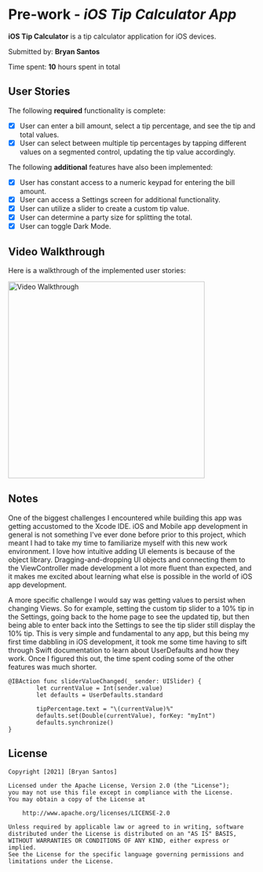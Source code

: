 # Pre-work - *iOS Tip Calculator App*

**iOS Tip Calculator** is a tip calculator application for iOS devices.

Submitted by: **Bryan Santos**

Time spent: **10** hours spent in total

## User Stories

The following **required** functionality is complete:

* [x] User can enter a bill amount, select a tip percentage, and see the tip and total values.
* [x] User can select between multiple tip percentages by tapping different values on a segmented control, updating the tip value accordingly.

The following **additional** features have also been implemented:

* [x] User has constant access to a numeric keypad for entering the bill amount. 
* [x] User can access a Settings screen for additional functionality.
* [x] User can utilize a slider to create a custom tip value.
* [x] User can determine a party size for splitting the total.
* [x] User can toggle Dark Mode.

## Video Walkthrough

Here is a walkthrough of the implemented user stories:

<img src='https://github.com/bryandevelops/iOS-Tip-Calculator-App/blob/main/demo.gif' title='Video Walkthrough' width='400' alt='Video Walkthrough' />
<!-- ![Tip Calculator Demo](https://github.com/bryandevelops/iOS-Tip-Calculator-App/blob/main/demo.gif) -->

## Notes

One of the biggest challenges I encountered while building this app was getting accustomed to the Xcode IDE. iOS and Mobile app development in general is not something I've ever done before prior to this project, which meant I had to take my time to familiarize myself with this new work environment. I love how intuitive adding UI elements is because of the object library. Dragging-and-dropping UI objects and connecting them to the ViewController made development a lot more fluent than expected, and it makes me excited about learning what else is possible in the world of iOS app development. 

A more specific challenge I would say was getting values to persist when changing Views. So for example, setting the custom tip slider to a 10% tip in the Settings, going back to the home page to see the updated tip, but then being able to enter back into the Settings to see the tip slider still display the 10% tip. This is very simple and fundamental to any app, but this being my first time dabbling in iOS development, it took me some time having to sift through Swift documentation to learn about UserDefaults and how they work. Once I figured this out, the time spent coding some of the other features was much shorter.

```
@IBAction func sliderValueChanged(_ sender: UISlider) {
        let currentValue = Int(sender.value)
        let defaults = UserDefaults.standard
        
        tipPercentage.text = "\(currentValue)%"
        defaults.set(Double(currentValue), forKey: "myInt")
        defaults.synchronize()
}
```

## License

    Copyright [2021] [Bryan Santos]

    Licensed under the Apache License, Version 2.0 (the "License");
    you may not use this file except in compliance with the License.
    You may obtain a copy of the License at

        http://www.apache.org/licenses/LICENSE-2.0

    Unless required by applicable law or agreed to in writing, software
    distributed under the License is distributed on an "AS IS" BASIS,
    WITHOUT WARRANTIES OR CONDITIONS OF ANY KIND, either express or implied.
    See the License for the specific language governing permissions and
    limitations under the License.
